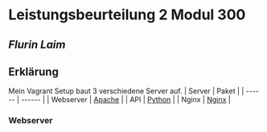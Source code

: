 # Leistungsbeurteilung 2 Modul 300
## _Flurin Laim_

## Erklärung
Mein Vagrant Setup baut 3 verschiedene Server auf.
| Server | Paket |
| ------ | ------ |
| Webserver | [Apache][webserver] |
| API | [Python][api] |
| Nginx | [Nginx][nginx] |


### Webserver





[webserver]: <https://www.apache.org/>
[api]: <https://github.com/Flurin17/API>
[nginx]: <https://www.nginx.com/>